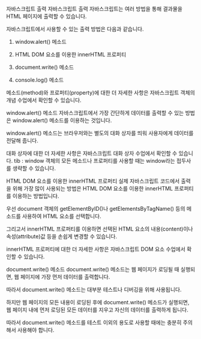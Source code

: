 자바스크립트 출력
자바스크립트 출력
자바스크립트는 여러 방법을 통해 결과물을 HTML 페이지에 출력할 수 있습니다.

자바스크립트에서 사용할 수 있는 출력 방법은 다음과 같습니다.

 

1. window.alert() 메소드

2. HTML DOM 요소를 이용한 innerHTML 프로퍼티

3. document.write() 메소드

4. console.log() 메소드

 

메소드(method)와 프로퍼티(property)에 대한 더 자세한 사항은 자바스크립트 객체의 개념 수업에서 확인할 수 있습니다.

window.alert() 메소드
자바스크립트에서 가장 간단하게 데이터를 출력할 수 있는 방법은 window.alert() 메소드를 이용하는 것입니다.

window.alert() 메소드는 브라우저와는 별도의 대화 상자를 띄워 사용자에게 데이터를 전달해 줍니다.



대화 상자에 대한 더 자세한 사항은 자바스크립트 대화 상자 수업에서 확인할 수 있습니다.
tib : window 객체의 모든 메소드나 프로퍼티를 사용할 때는 window라는 접두사를 생략할 수 있습니다.

HTML DOM 요소를 이용한 innerHTML 프로퍼티
실제 자바스크립트 코드에서 출력을 위해 가장 많이 사용되는 방법은 HTML DOM 요소를 이용한 innerHTML 프로퍼티를 이용하는 방법입니다.

 

우선 document 객체의 getElementByID()나 getElementsByTagName() 등의 메소드를 사용하여 HTML 요소를 선택합니다.


그리고서 innerHTML 프로퍼티를 이용하면 선택된 HTML 요소의 내용(content)이나 속성(attribute)값 등을 손쉽게 변경할 수 있습니다.



innerHTML 프로퍼티에 대한 더 자세한 사항은 자바스크립트 DOM 요소 수업에서 확인할 수 있습니다.

document.write() 메소드
document.write() 메소드는 웹 페이지가 로딩될 때 실행되면, 웹 페이지에 가장 먼저 데이터를 출력합니다.

따라서 document.write() 메소드는 대부분 테스트나 디버깅을 위해 사용됩니다.



하지만 웹 페이지의 모든 내용이 로딩된 후에 document.write() 메소드가 실행되면, 웹 페이지 내에 먼저 로딩된 모든 데이터를 지우고 자신의 데이터를 출력하게 됩니다.

따라서 document.write() 메소드를 테스트 이외의 용도로 사용할 때에는 충분히 주의해서 사용해야 합니다.

